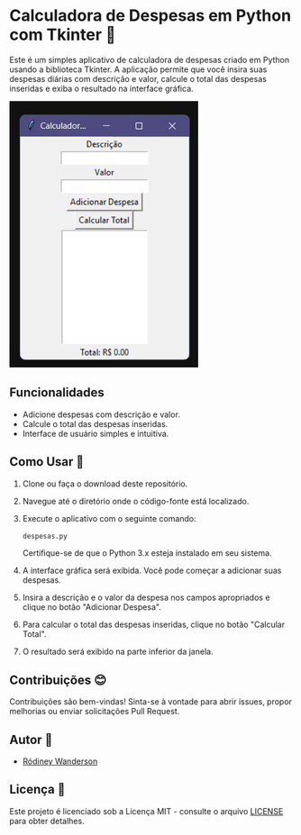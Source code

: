 # Calculadora de Despesas em Python com Tkinter 🧮

Este é um simples aplicativo de calculadora de despesas criado em Python usando a biblioteca Tkinter. A aplicação permite que você insira suas despesas diárias com descrição e valor, calcule o total das despesas inseridas e exiba o resultado na interface gráfica.

![Calculadora de Despesas](img/interface.png)

## Funcionalidades 

- Adicione despesas com descrição e valor.
- Calcule o total das despesas inseridas.
- Interface de usuário simples e intuitiva.

## Como Usar 🚀

1. Clone ou faça o download deste repositório.

2. Navegue até o diretório onde o código-fonte está localizado.

3. Execute o aplicativo com o seguinte comando:

   ```bash
   despesas.py
   ```

   Certifique-se de que o Python 3.x esteja instalado em seu sistema.

4. A interface gráfica será exibida. Você pode começar a adicionar suas despesas.

5. Insira a descrição e o valor da despesa nos campos apropriados e clique no botão "Adicionar Despesa".

6. Para calcular o total das despesas inseridas, clique no botão "Calcular Total".

7. O resultado será exibido na parte inferior da janela.

## Contribuições 😊

Contribuições são bem-vindas! Sinta-se à vontade para abrir issues, propor melhorias ou enviar solicitações Pull Request.

## Autor 👔

- [Ródiney Wanderson](https://github.com/rodineyw)

## Licença 🪪

Este projeto é licenciado sob a Licença MIT - consulte o arquivo [LICENSE](LICENSE) para obter detalhes.